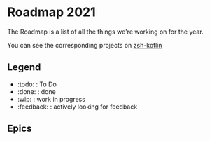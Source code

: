 <!-- Space: Projects -->
<!-- Parent: ZshKolin -->
<!-- Title: Roadmap ZshKolin -->
<!-- Label: Roadmap -->
<!-- Include: disclaimer.md -->
<!-- Include: ac:toc -->

<!-- Macro: :todo:
     Template: ac:status
     Title: TODO
     Color: Blue -->

<!-- Macro: :wip:
     Template: ac:status
     Title: WIP
     Color: YELLOW -->

<!-- Macro: :done:
     Template: ac:status
     Title: DONE
     Color: Green -->

<!-- Macro: :feedback:
     Template: ac:status
     Title: FEEDBACK
     Color: Orange -->

# Roadmap 2021

The Roadmap is a list of all the things we're working on for the year.

You can see the corresponding projects on [zsh-kotlin](https://github.com/hadenlabs/zsh-kotlin)

## Legend

- :todo: : To Do
- :done: : done
- :wip: : work in progress
- :feedback: : actively looking for feedback

## Epics
